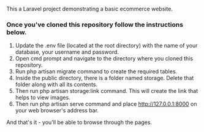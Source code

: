 This a Laravel project demonstrating a basic ecommerce website.


### Once you've cloned this repository follow the instructions below.

1. Update the .env file (located at the root directory) with the name of
your database, your username and password.
2. Open cmd prompt and navigate to the directory where you cloned this repository.
3. Run php artisan migrate command to create the required tables.
4. Inside the public directory, there is a folder named storage. Delete that
folder along with all its contents.
5. Then run php artisan storage:link command. This will create the link that
helps to view images.
6. Then run php artisan serve command and place http://127.0.0.1:8000 on your
web browser's address bar.

And that's it - you'll be able to browse through the pages.
